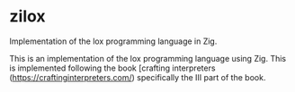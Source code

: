 # zilox
Implementation of the lox programming language in Zig.

This is an implementation of the lox programming language using Zig. This is implemented following the book 
[crafting interpreters (https://craftinginterpreters.com/) specifically the III part of the book.
